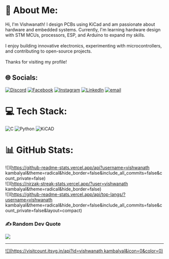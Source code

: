 # 💫 About Me:
Hi, I'm Vishwanath! I design PCBs using KiCad and am passionate about hardware and embedded systems. Currently, I'm learning hardware design with STM MCUs, processors, ESP, and Arduino to expand my skills.<br><br>I enjoy building innovative electronics, experimenting with microcontrollers, and contributing to open-source projects.<br><br>Thanks for visiting my profile!


## 🌐 Socials:
[![Discord](https://img.shields.io/badge/Discord-%237289DA.svg?logo=discord&logoColor=white)](https://discord.gg/d3_blue_sky) [![Facebook](https://img.shields.io/badge/Facebook-%231877F2.svg?logo=Facebook&logoColor=white)](https://facebook.com/vishwanath.kambalyal) [![Instagram](https://img.shields.io/badge/Instagram-%23E4405F.svg?logo=Instagram&logoColor=white)](https://instagram.com/vishwanath_m_k_) [![LinkedIn](https://img.shields.io/badge/LinkedIn-%230077B5.svg?logo=linkedin&logoColor=white)](https://linkedin.com/in/vishwanath-kambalyal) [![email](https://img.shields.io/badge/Email-D14836?logo=gmail&logoColor=white)](mailto:vishwanath.m.kambalyal@gmai.com) 

# 💻 Tech Stack:
![C](https://img.shields.io/badge/c-%2300599C.svg?style=for-the-badge&logo=c&logoColor=white) ![Python](https://img.shields.io/badge/python-3670A0?style=for-the-badge&logo=python&logoColor=ffdd54) 
![KiCAD](https://th.bing.com/th/id/R.5e90fef7f56e9d9bbcf68794b6576c07?rik=uQDvvdZqgRkqeg&pid=ImgRaw&r=0)
# 📊 GitHub Stats:
![](https://github-readme-stats.vercel.app/api?username=vishwanath kambalyal&theme=radical&hide_border=false&include_all_commits=false&count_private=false)<br/>
![](https://nirzak-streak-stats.vercel.app/?user=vishwanath kambalyal&theme=radical&hide_border=false)<br/>
![](https://github-readme-stats.vercel.app/api/top-langs/?username=vishwanath kambalyal&theme=radical&hide_border=false&include_all_commits=false&count_private=false&layout=compact)

### ✍️ Random Dev Quote
![](https://quotes-github-readme.vercel.app/api?type=horizontal&theme=radical)

---
[![](https://visitcount.itsvg.in/api?id=vishwanath kambalyal&icon=0&color=0)](https://visitcount.itsvg.in)

<!-- Proudly created with GPRM ( https://gprm.itsvg.in ) -->
